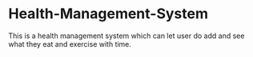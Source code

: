 # Health-Management-System
This is a health management system which can let user do add and see what they eat and exercise with time.
